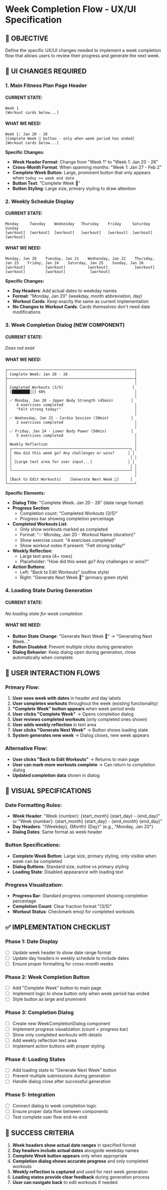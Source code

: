 # Week Completion Flow - UX/UI Specification

## 🎯 **OBJECTIVE**
Define the specific UX/UI changes needed to implement a week completion flow that allows users to review their progress and generate the next week.

## 📱 **UI CHANGES REQUIRED**

### **1. Main Fitness Plan Page Header**

#### **CURRENT STATE:**
```
Week 1
[Workout cards below...]
```

#### **WHAT WE NEED:**
```
Week 1: Jan 20 - 26
[Complete Week 🎯 button - only when week period has ended]
[Workout cards below...]
```

**Specific Changes:**
- **Week Header Format**: Change from "Week 1" to "Week 1: Jan 20 - 26"
- **Cross-Month Format**: When spanning months: "Week 1: Jan 27 - Feb 2"
- **Complete Week Button**: Large, prominent button that only appears when `today >= week end date`
- **Button Text**: "Complete Week 🎯"
- **Button Styling**: Large size, primary styling to draw attention

### **2. Weekly Schedule Display**

#### **CURRENT STATE:**
```
Monday     Tuesday    Wednesday   Thursday    Friday     Saturday   Sunday
[workout]  [workout]  [workout]   [workout]   [workout]  [workout]  [workout]
```

#### **WHAT WE NEED:**
```
Monday, Jan 20    Tuesday, Jan 21    Wednesday, Jan 22    Thursday, Jan 23    Friday, Jan 24    Saturday, Jan 25    Sunday, Jan 26
[workout]         [workout]          [workout]            [workout]           [workout]         [workout]           [workout]
```

**Specific Changes:**
- **Day Headers**: Add actual dates to weekday names
- **Format**: "Monday, Jan 20" (weekday, month abbreviation, day)
- **Workout Cards**: Keep exactly the same as current implementation
- **No Changes to Workout Cards**: Cards themselves don't need date modifications

### **3. Week Completion Dialog (NEW COMPONENT)**

#### **CURRENT STATE:**
*Does not exist*

#### **WHAT WE NEED:**
```
┌─────────────────────────────────────────────────────────┐
│ Complete Week: Jan 20 - 26                              │
├─────────────────────────────────────────────────────────┤
│                                                         │
│ Completed Workouts (3/5)                               │
│ [████████░░] 60%                                        │
│                                                         │
│ ✅ Monday, Jan 20 - Upper Body Strength (45min)        │
│    4 exercises completed                                │
│    "Felt strong today!"                                 │
│                                                         │
│ ✅ Wednesday, Jan 22 - Cardio Session (30min)          │
│    2 exercises completed                                │
│                                                         │
│ ✅ Friday, Jan 24 - Lower Body Power (50min)           │
│    5 exercises completed                                │
│                                                         │
│ Weekly Reflection                                       │
│ ┌─────────────────────────────────────────────────────┐ │
│ │ How did this week go? Any challenges or wins?      │ │
│ │                                                     │ │
│ │ [Large text area for user input...]                │ │
│ │                                                     │ │
│ └─────────────────────────────────────────────────────┘ │
│                                                         │
│ [Back to Edit Workouts]    [Generate Next Week 🚀]     │
└─────────────────────────────────────────────────────────┘
```

**Specific Elements:**
- **Dialog Title**: "Complete Week: Jan 20 - 26" (date range format)
- **Progress Section**: 
  - Completion count: "Completed Workouts (3/5)"
  - Progress bar showing completion percentage
- **Completed Workouts List**: 
  - Only show workouts marked as completed
  - Format: "✅ Monday, Jan 20 - Workout Name (duration)"
  - Show exercise count: "4 exercises completed"
  - Show workout notes if present: "Felt strong today!"
- **Weekly Reflection**:
  - Large text area (4+ rows)
  - Placeholder: "How did this week go? Any challenges or wins?"
- **Action Buttons**:
  - Left: "Back to Edit Workouts" (outline style)
  - Right: "Generate Next Week 🚀" (primary green style)

### **4. Loading State During Generation**

#### **CURRENT STATE:**
*No loading state for week completion*

#### **WHAT WE NEED:**
- **Button State Change**: "Generate Next Week 🚀" → "Generating Next Week..."
- **Button Disabled**: Prevent multiple clicks during generation
- **Dialog Behavior**: Keep dialog open during generation, close automatically when complete

## 🔄 **USER INTERACTION FLOWS**

### **Primary Flow:**
1. **User sees week with dates** in header and day labels
2. **User completes workouts** throughout the week (existing functionality)
3. **"Complete Week" button appears** when week period ends
4. **User clicks "Complete Week"** → Opens completion dialog
5. **User reviews completed workouts** (only completed ones shown)
6. **User adds weekly reflection** in text area
7. **User clicks "Generate Next Week"** → Button shows loading state
8. **System generates new week** → Dialog closes, new week appears

### **Alternative Flow:**
- **User clicks "Back to Edit Workouts"** → Returns to main page
- **User can mark more workouts complete** → Can return to completion dialog
- **Updated completion data** shown in dialog

## 🎨 **VISUAL SPECIFICATIONS**

### **Date Formatting Rules:**
- **Week Header**: "Week {number}: {start_month} {start_day} - {end_day}" or "Week {number}: {start_month} {start_day} - {end_month} {end_day}"
- **Day Headers**: "{Weekday}, {Month} {Day}" (e.g., "Monday, Jan 20")
- **Dialog Dates**: Same format as week header

### **Button Specifications:**
- **Complete Week Button**: Large size, primary styling, only visible when week can be completed
- **Dialog Buttons**: Standard size, outline vs primary styling
- **Loading State**: Disabled appearance with loading text

### **Progress Visualization:**
- **Progress Bar**: Standard progress component showing completion percentage
- **Completion Count**: Clear fraction format "(3/5)"
- **Workout Status**: Checkmark emoji for completed workouts

## ✅ **IMPLEMENTATION CHECKLIST**

### **Phase 1: Date Display**
- [ ] Update week header to show date range format
- [ ] Update day headers in weekly schedule to include dates  
- [ ] Ensure proper formatting for cross-month weeks

### **Phase 2: Week Completion Button**
- [ ] Add "Complete Week" button to main page
- [ ] Implement logic to show button only when week period has ended
- [ ] Style button as large and prominent

### **Phase 3: Completion Dialog**
- [ ] Create new WeekCompletionDialog component
- [ ] Implement progress visualization (count + progress bar)
- [ ] Show only completed workouts with details
- [ ] Add weekly reflection text area
- [ ] Implement action buttons with proper styling

### **Phase 4: Loading States**
- [ ] Add loading state to "Generate Next Week" button
- [ ] Prevent multiple submissions during generation
- [ ] Handle dialog close after successful generation

### **Phase 5: Integration**
- [ ] Connect dialog to week completion logic
- [ ] Ensure proper data flow between components
- [ ] Test complete user flow end-to-end

## 🎯 **SUCCESS CRITERIA**

1. **Week headers show actual date ranges** in specified format
2. **Day headers include actual dates** alongside weekday names
3. **Complete Week button appears** only when appropriate
4. **Completion dialog shows accurate progress** and only completed workouts
5. **Weekly reflection is captured** and used for next week generation
6. **Loading states provide clear feedback** during generation process
7. **User can navigate back** to edit workouts if needed
